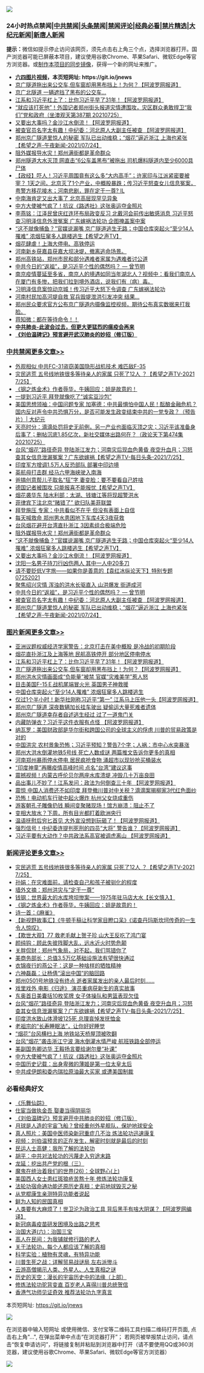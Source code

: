 ![](https://raw.githubusercontent.com/fqnews/bnews/master/64photo/fqnews-qr.jpg)

<div id="tt">
<h3>24小时热点禁闻|<a href="#%E4%B8%AD%E5%85%B1%E7%A6%81%E9%97%BB%E6%9B%B4%E5%A4%9A%E6%96%87%E7%AB%A0">中共禁闻</a>|<a href="#%E5%9B%BE%E7%89%87%E6%96%B0%E9%97%BB%E6%9B%B4%E5%A4%9A%E6%96%87%E7%AB%A0">头条禁闻</a>|<a href="#%E6%96%B0%E9%97%BB%E8%AF%84%E8%AE%BA%E6%9B%B4%E5%A4%9A%E6%96%87%E7%AB%A0">禁闻评论|<a href="#%E5%BF%85%E7%9C%8B%E7%BB%8F%E5%85%B8%E5%A5%BD%E6%96%87">经典必看|<a href="/video.md#%E7%A6%81%E7%89%87%E7%B2%BE%E9%80%89">禁片精选</a>|<a href="https://github.com/fqnews/djy/blob/master/gb/nf1351518.md#1">大纪元新闻</a>|<a href="https://github.com/fqnews/ntdtv/blob/master/gb/prog204.md#1">新唐人新闻</a></h3>
<div><b>提示：</b>微信如提示停止访问该网页，须先点击右上角三个点，选择浏览器打开。国产浏览器可能已屏蔽本项目，建议使用谷歌Chrome、苹果Safari、微软Edge等官方浏览器。或<a href="https://github.com/fqnews/bnews/blob/master/%E5%88%B6%E4%BD%9Cgit%E7%A6%81%E9%97%BB%E9%95%9C%E5%83%8F.md">制作本项目的同步镜像</a>，获得一个新的网址来推广。</div>
<ul>
<li><b><a href="http://d1.bdrive.tk/64.mp4" target="_blank">六四图片视频</a>，本页短网址: https://git.io/jnews</b></li>
<li><a href="/topimagenews/20210725/1593795.md">京广隧道拖出来公交车,但车窗却用黑布挡上！为何？【阿波罗网报道】</a></li>
<li><a href="/cbnews/20210725/1593753.md">京广北隧道 一辆遮挡了黑布的公交车…</a></li>
<li><a href="/topimagenews/20210725/1593930.md">江系和习近平杠上了：比你习近平早了31年！【阿波罗网报道】</a></li>
<li><a href="/bannedvideo/20210725/1593969.md">“就应该打死他”！外国记者郑州街头报道灾情遭围攻，灾区群众勇敢捍卫“我们”党和政府（坐澳观天第387期 20210725）</a></li>
<li><a href="/cbnews/20210725/1594039.md">又要出大事吗？金沙江水倒流！【阿波罗网报道】</a></li>
<li><a href="/cbnews/20210725/1593850.md">被查官员名字太有趣！中纪委：河北原人大副主任被查 【阿波罗网报道】</a></li>
<li><a href="/comments/20210725/1593833.md">郑州京广隧道里惊人的秘密 军队已出动维稳；“烟花”逼近浙江 上海也紧张【希望之声-午夜新闻-2021/07/24】</a></li>
<li><a href="/cbnews/20210725/1594054.md">阻外媒报导水灾！郑州满街都是革命群众</a></li>
<li><a href="/cnnews/20210726/1594139.md">郑州隧道大水灭顶 网直击“6公车盖黑布”被拖出 司机爆料隧道内至少6000具尸体</a></li>
<li><a href="/bannedvideo/20210725/1593901.md">【政经】吓人！习近平周围竟有这么多“大内高手”；许家印与江派紧密要被宰？ 1天之间，北京灭了1个产业，中概股暴跌；传习近平怒查女儿信息冤案，粤警方移花接木；河南悲剧，罪在定于一尊? IL</a></li>
<li><a href="/bannedvideo/20210726/1594107.md">中南海肯定又出大事了 北京高层现罕见异象</a></li>
<li><a href="/comments/20210726/1594157.md">中方大使被气疯了！抗议《路透社》这张奥运夺金照片</a></li>
<li><a href="/comments/20210725/1593916.md">李燕铭：江泽民曾庆红连环布局政变反习 北戴河会前传出敏感消息 习近平怒查习明泽信息外泄冤案 广东嫁祸法轮功 企图掩盖案中案</a></li>
<li><a href="/comments/20210725/1594040.md">“这不就像捕鱼？”官媒说漏嘴 京广隧道逃生无路；中国仓库突起火“至少14人罹难” 浓烟狂窜多人跳楼逃生【希望之声TV】</a></li>
<li><a href="/comments/20210725/1593947.md">烟花肆虐！上海大停电、高铁停运</a></li>
<li><a href="/bannedvideo/20210725/1593978.md">河南新乡获嘉县获嘉大坝决堤，撤离逃命场景。</a></li>
<li><a href="/bannedvideo/20210725/1593835.md">郑州高铁站，郑州市民和部分遇难者家属为遇难者讨公道</a></li>
<li><a href="/comments/20210725/1593801.md">中共今日的“返祖”，是习近平个性的偶然吗？ — 曾节明</a></li>
<li><a href="/bannedvideo/20210725/1593979.md">南京疫情蔓延至多省，南京人的境遇如同当年湖北人？视频中：看我们南京人在厦门有多惨，把我们拉到境外酒店，说我们有（病）毒。</a></li>
<li><a href="/comments/20210726/1594145.md">习明泽信息案惊动京城！传习近平大怒下令调查 广东嫁祸法轮功</a></li>
<li><a href="/comments/20210726/1594126.md">河南村民加高河堤自救 官兵毁堤泄洪引发冲突 结果…</a></li>
<li><a href="/bannedvideo/20210725/1594045.md">郑州民众要求官方公布京广隧道内摄像监控视频，期待公布真实数据来打我脸。</a></li>
<li><a href="/baitai/20210725/1593861.md">蒋知微：都在等待命令！！</a></li>
<li><b><a href="/comments/20200211/1275071.md" target="_blank">中共肺炎-此波会过去，但更大更猛烈的瘟疫会再来</a></b></li>
<li><b><a href="/comments/20200207/1272816.md" target="_blank">《刘伯温碑记》预言避开武汉肺炎的妙招（修订版）</a></b></li>
</ul>
</div>

<div class="catlist">
<h3><a href="/cbnews/" target="_blank">中共禁闻</a><span><a href="/cbnews/" target="_blank" rel="nofollow">更多文章>></a></span></h3>
<ul>
<li><a href="/cbnews/20210726/1594274.md" target="_blank">外观相似 中共FC-31盗窃美国隐形战机技术 难匹敌F-35</a></li>
<li><a href="/comments/20210726/1594256.md" target="_blank">灾民逃荒  五号线地铁很多等待亲人的家属 只死了12人 ？【希望之声TV-2021 7/25】</a></li>
<li><a href="/comments/20210726/1594247.md" target="_blank">《钢之炼金术》作者辱华，牛姨回应：姐是故意的！</a></li>
<li><a href="/cbnews/20210726/1594236.md" target="_blank">一提到习近平 拜登就像吃了“诚实豆沙包”</a></li>
<li><a href="/cbnews/20210726/1594234.md" target="_blank">美国思想领袖：中国问题专家 加塞德：中共最惧怕中国人民！酝酿金融危机？国内反对声令中共恐惧万分，是否可能发生政变结束中共的一党专政？（预告片）| 大纪元</a></li>
<li><a href="/cbnews/20210726/1594216.md" target="_blank">天亮时分：滴滴处罚将史无前例，另一产业也面临灭顶之灾；习近平该准备身后事了；删帖沉底1.85亿次，新社交媒体出路何在？（政论天下第474集 20210725）</a></li>
<li><a href="/comments/20210726/1594204.md" target="_blank">台风“烟花”路径奇异 登陆浙江发力；河南灾后现血色黄昏 夜空升血月；习怒查其女信息泄漏冤案？广东欲嫁祸【希望之声TV-每日头条-2021/7/25】</a></li>
<li><a href="/cbnews/20210726/1594192.md" target="_blank">印度军方增调1.5万人反恐部队 部署中印边境</a></li>
<li><a href="/cbnews/20210726/1594191.md" target="_blank">英航母打击群 经马六甲海峡驶入南海</a></li>
<li><a href="/cbnews/20210726/1594183.md" target="_blank">爸搞创意帮儿子取名“狂”字 妻变脸：要不要看自己姓啥</a></li>
<li><a href="/comments/20210726/1594140.md" target="_blank">德国记者被围攻 只能报喜不能报忧【希望之声TV】</a></li>
<li><a href="/cbnews/20210726/1594125.md" target="_blank">烟花袭华东 陆水利部：太湖、钱塘江等将现超警洪水</a></li>
<li><a href="/cbnews/20210726/1594106.md" target="_blank">菲律宾下注北京“赌错了” 欲归队美菲联盟</a></li>
<li><a href="/cbnews/20210726/1594103.md" target="_blank">拜登施压 专家：中共看似不在乎 但没有表面上自信</a></li>
<li><a href="/cbnews/20210725/1594080.md" target="_blank">每天喊救命 郑州男水患困地下车库4天3夜获救</a></li>
<li><a href="/cbnews/20210725/1594075.md" target="_blank">台风烟花避开台湾直扑浙江 3因素组合极端危险</a></li>
<li><a href="/cbnews/20210725/1594054.md" target="_blank">阻外媒报导水灾！郑州满街都是革命群众</a></li>
<li><a href="/comments/20210725/1594040.md" target="_blank">“这不就像捕鱼？”官媒说漏嘴 京广隧道逃生无路；中国仓库突起火“至少14人罹难” 浓烟狂窜多人跳楼逃生【希望之声TV】</a></li>
<li><a href="/cbnews/20210725/1594039.md" target="_blank">又要出大事吗？金沙江水倒流！【阿波罗网报道】</a></li>
<li><a href="/cbnews/20210725/1593983.md" target="_blank">沈阳一名男子持刀行凶伤两人 其中一人中20多刀</a></li>
<li><a href="/comments/20210725/1593940.md" target="_blank">请不要贬低V字旅——如果你是善意的【袁红冰纵论天下】特别专题 07252021</a></li>
<li><a href="/cbnews/20210725/1593922.md" target="_blank">聚焦绍兴灾情 浑浊的洪水长驱直入 山洪爆发 街道成河</a></li>
<li><a href="/comments/20210725/1593801.md" target="_blank">中共今日的“返祖”，是习近平个性的偶然吗？ — 曾节明</a></li>
<li><a href="/cbnews/20210725/1593850.md" target="_blank">被查官员名字太有趣！中纪委：河北原人大副主任被查 【阿波罗网报道】</a></li>
<li><a href="/comments/20210725/1593833.md" target="_blank">郑州京广隧道里惊人的秘密 军队已出动维稳；“烟花”逼近浙江 上海也紧张【希望之声-午夜新闻-2021/07/24】</a></li>

</ul>
</div>
<div class="catlist">
<h3><a href="/topimagenews/" target="_blank">图片新闻</a><span><a href="/topimagenews/" target="_blank" rel="nofollow">更多文章>></a></span></h3>
<ul>
<li><a href="/topimagenews/20210726/1594218.md" target="_blank">亚洲议题权威经济学家警告：北京打击在美中概股 是冷战的初期阶段</a></li>
<li><a href="/topimagenews/20210726/1594119.md" target="_blank">烟花直扑浙江及上海等地 民航高铁停开 部分地区停电停水</a></li>
<li><a href="/topimagenews/20210725/1593930.md" target="_blank">江系和习近平杠上了：比你习近平早了31年！【阿波罗网报道】</a></li>
<li><a href="/topimagenews/20210725/1593795.md" target="_blank">京广隧道拖出来公交车,但车窗却用黑布挡上！为何？【阿波罗网报道】</a></li>
<li><a href="/topimagenews/20210725/1593649.md" target="_blank">郑州洪水灾情画面成“负能量”被禁 官媒“灾难美学”惹人怒</a></li>
<li><a href="/topimagenews/20210725/1593644.md" target="_blank">目击美国F-15Ｅ战机尾端冒火光 英国男子神救援</a></li>
<li><a href="/topimagenews/20210725/1593636.md" target="_blank">中国仓库突起火“至少14人罹难” 浓烟狂窜多人跳楼逃生</a></li>
<li><a href="/topimagenews/20210724/1593333.md" target="_blank">仅过1个半小时！新华社刚称习近平“第一” 江系马上压他一头【阿波罗网报道】</a></li>
<li><a href="/topimagenews/20210724/1593332.md" target="_blank">郑州京广隧道 深夜数辆加长挂车驶出 疑偷运大量死难者遗体</a></li>
<li><a href="/topimagenews/20210724/1593284.md" target="_blank">郑州京广隧道幸存者自述逃生经过 过了一道鬼门关</a></li>
<li><a href="/topimagenews/20210723/1592613.md" target="_blank">内藏防弹衣？习近平这件衣服有点怪 【阿波罗网报道】</a></li>
<li><a href="/topimagenews/20210722/1592290.md" target="_blank">纳瓦罗：美国财政部是华尔街和跨国公司的全球主义的俘虏 川普的贸易政策是对的</a></li>
<li><a href="/topimagenews/20210722/1592198.md" target="_blank">中国洪灾 农村景象恐怖；习近平预知？警告7个字；人祸：市中心水突暴涨</a></li>
<li><a href="/topimagenews/20210722/1592091.md" target="_blank">郑州大洪水倒灌地铁5号线 死亡人数成谜 两篇推文告诉你更多的真相</a></li>
<li><a href="/topimagenews/20210722/1591665.md" target="_blank">河南郑州暴雨停水停电 居民疯抢食物 涌超市以现钞抢买桶装水</a></li>
<li><a href="/topimagenews/20210719/1590068.md" target="_blank">“印度神童”再曝疫情高峰时间 点名“台湾”建议这事</a></li>
<li><a href="/topimagenews/20210719/1590055.md" target="_blank">震撼视频！内蒙古呼伦贝尔两座水库溃堤 冲毁几十万亩良田</a></li>
<li><a href="/topimagenews/20210719/1589964.md" target="_blank">品出事儿不妙了！江系发问：政法为何倒查三十年 【阿波罗网报道】</a></li>
<li><a href="/topimagenews/20210719/1589755.md" target="_blank">震惊 中国人消费还不如印度 拜登撤川普对中关税？滴滴案揭柳家3代红色面纱</a></li>
<li><a href="/topimagenews/20210719/1589727.md" target="_blank">恐怖！电动机车行驶中起火爆炸 杭州父女烧成重伤</a></li>
<li><a href="/topimagenews/20210719/1589716.md" target="_blank">游客朝孔子雕像扔钱 瞬间变聚赌现场！馆方崩溃：阻止不了</a></li>
<li><a href="/topimagenews/20210718/1589658.md" target="_blank">变相大放水？下周，所有目光都盯着欧洲央行</a></li>
<li><a href="/topimagenews/20210718/1589531.md" target="_blank">温语抚慰后穷匕首见 大外宣没想到玩砸了！【阿波罗网报道】</a></li>
<li><a href="/topimagenews/20210718/1589472.md" target="_blank">强烈信号！中纪委连提判死刑的四员“大将” 警告谁？【阿波罗网报道】</a></li>
<li><a href="/topimagenews/20210717/1588988.md" target="_blank">习近平要有大动作？中共政法系高官被调虎离山 【阿波罗网报道】</a></li>

</ul>
</div>
<div class="catlist">
<h3><a href="/comments/" target="_blank">新闻评论</a><span><a href="/comments/" target="_blank" rel="nofollow">更多文章>></a></span></h3>
<ul>
<li><a href="/comments/20210726/1594256.md" target="_blank">灾民逃荒  五号线地铁很多等待亲人的家属 只死了12人 ？【希望之声TV-2021 7/25】</a></li>
<li><a href="/comments/20210726/1594255.md" target="_blank">孙娟：在灾难面前，请检查自己和孩子被驯化的程度</a></li>
<li><a href="/comments/20210726/1594254.md" target="_blank">墙外文摘：郑州洪灾与“定于一尊”</a></li>
<li><a href="/comments/20210726/1594253.md" target="_blank">钱钢：世界最大的水库垮坝惨案——1975年驻马店大水【长文慎入】</a></li>
<li><a href="/comments/20210726/1594247.md" target="_blank">《钢之炼金术》作者辱华，牛姨回应：姐是故意的！</a></li>
<li><a href="/comments/20210726/1594243.md" target="_blank">诗一首：《麻雀》</a></li>
<li><a href="/comments/20210726/1594241.md" target="_blank">【新视野故事汇】《牛顿手稿让科学家目瞪口呆》《诺查丹玛斯坎坷传奇的一生令人惊叹》</a></li>
<li><a href="/comments/20210726/1594240.md" target="_blank">【欺世大观】77 救老毛献上贺子珍 山大王反吃了鸿门宴</a></li>
<li><a href="/comments/20210726/1594239.md" target="_blank">颜纯钩：顾此失彼阵脚大乱，远水近火时势危颠</a></li>
<li><a href="/comments/20210726/1594238.md" target="_blank">关胖侃财：郑州气象局，对不起，我们骂错你了</a></li>
<li><a href="/comments/20210726/1594232.md" target="_blank">美商务部长：总值3.5万亿基础设施法有望很快通过</a></li>
<li><a href="/comments/20210726/1594227.md" target="_blank">衣锦夜行的燕公子：这是一种啥样的牺牲精神</a></li>
<li><a href="/comments/20210726/1594226.md" target="_blank">六神磊磊：让杨倩“滚出中国”的脑回路</a></li>
<li><a href="/comments/20210726/1594225.md" target="_blank">郑州0501号地铁没有终点 逝者家属发出的亲人最后时刻……</a></li>
<li><a href="/comments/20210726/1594223.md" target="_blank">戏里戏外 电影《归途》 演员重病获新生的真实故事</a></li>
<li><a href="/comments/20210726/1594210.md" target="_blank">东奥首日美囊括10枚奖牌 女子体操队和男篮表现欠佳</a></li>
<li><a href="/comments/20210726/1594204.md" target="_blank">台风“烟花”路径奇异 登陆浙江发力；河南灾后现血色黄昏 夜空升血月；习怒查其女信息泄漏冤案？广东欲嫁祸【希望之声TV-每日头条-2021/7/25】</a></li>
<li><a href="/comments/20210726/1594203.md" target="_blank">印度洪水致山体滑坡125死 总理哀悼发抚恤金</a></li>
<li><a href="/comments/20210726/1594200.md" target="_blank">老祖宗的“长寿睡眠法”，让你好好睡觉</a></li>
<li><a href="/comments/20210726/1594193.md" target="_blank">“烟花”台风横扫上海 地铁站天桥屋顶被吹翻</a></li>
<li><a href="/comments/20210726/1594179.md" target="_blank">台风“烟花”袭击浙江宁波 海水倒灌水情严峻 航班铁路全部停运</a></li>
<li><a href="/comments/20210726/1594178.md" target="_blank">美副国务卿访华 王毅扬言要给谢尔曼“补课”</a></li>
<li><a href="/comments/20210726/1594157.md" target="_blank">中方大使被气疯了！抗议《路透社》这张奥运夺金照片</a></li>
<li><a href="/comments/20210726/1594156.md" target="_blank">中国历史记载：出身卑微的薄姬是第一位太皇太后</a></li>
<li><a href="/comments/20210726/1594154.md" target="_blank">中共成伊朗和委内瑞拉原油最大买家 或遭美国制裁</a></li>

</ul>
</div>

<div class="catlist">
<h3>必看经典好文</h3>
<ul>
<li><a href="/comments/20200527/783191.md" target="_blank">《乐舞仙踪》</a></li>
<li><a href="/lifebaike/20161111/612348.md" target="_blank">仕宦当做执金吾 娶妻当得阴丽华</a></li>
<li><a href="/comments/20200207/1272816.md" target="_blank">《刘伯温碑记》预言避开中共肺炎的妙招（修订版）</a></li>
<li><a href="/comments/20200712/1359456.md" target="_blank">月球是人造的宇宙飞船？曾经重创外星舰队，保护地球安全</a></li>
<li><a href="/comments/20210215/1487728.md" target="_blank">真人照片：美国中医师染新冠重症几不治 炼法轮功迅速康复</a></li>
<li><a href="/comments/20200628/1351782.md" target="_blank">视频：刘伯温预言的正在发生，解密时刻就是最后的时刻</a></li>
<li><a href="/ccpdope/20200729/1369047.md" target="_blank">民运人士高健：我所了解的法轮功</a></li>
<li><a href="/cbnews/20200720/1363328.md" target="_blank">胡平：中共对法轮功的污蔑走入穷途末路</a></li>
<li><a href="/comments/20200929/1405201.md" target="_blank">龙延：挖出共产党的根（三）</a></li>
<li><a href="/comments/20181210/1044798.md" target="_blank">魔鬼在统治着我们的世界(26)：全球野心(上)</a></li>
<li><a href="/comments/20190126/1070164.md" target="_blank">美国西人女士患红斑狼疮苦熬十年 修炼法轮功康复</a></li>
<li><a href="/tculture/20121025/73069.md" target="_blank">法轮功宿命通功能还原历史真相：史前地球毁灭之秘</a></li>
<li><a href="/comments/20210331/1516768.md" target="_blank">从党棍康生亲测特异功能者说起</a></li>
<li><a href="/comments/20200926/1403589.md" target="_blank">鲜为人知的民国真相</a></li>
<li><a href="/cnnews/20201226/1455352.md" target="_blank">人类要有大麻烦了！世卫沦为政治工具 背后黑手有啥大阴谋？【阿波罗网编译】</a></li>
<li><a href="/comments/20200917/1029129.md" target="_blank">新冠病毒疫苗研发困境及出路之思考</a></li>
<li><a href="/cbnews/20180312/913459.md" target="_blank">治国大道(六)：治国三宝</a></li>
<li><a href="/tculture/20121023/72121.md" target="_blank">高人在民间：为我铺就修行路的老人</a></li>
<li><a href="/topimagenews/20161125/619230.md" target="_blank">关于法轮功，每个人都应该了解的真相</a></li>
<li><a href="/comments/20200605/783205.md" target="_blank">科学实验：植物有灵魂，有特异功能</a></li>
<li><a href="/comments/20200908/1392745.md" target="_blank">川普生死之战：详解贸易战谜局 左右派惨斗</a></li>
<li><a href="/comments/20200919/82684.md" target="_blank">云游高僧揭示人类、外星人、人生真相之谜</a></li>
<li><a href="/tculture/20121025/73065.md" target="_blank">历史的天空：漫长的宇宙历史中的法缘（上部）</a></li>
<li><a href="/comments/20210312/1502969.md" target="_blank">修炼法轮功驼背变直 百岁老人喜得川普总统贺信</a></li>
<li><a href="/comments/20200517/1330064.md" target="_blank">香港气功师见证奇效 推荐法轮功九字真言</a></li>

</ul>
</div>

本页短网址: https://git.io/jnews

![](https://raw.githubusercontent.com/fqnews/bnews/master/64photo/fqnews-qr.jpg)

在浏览器中输入短网址 或使用微信、支付宝等二维码工具扫描二维码打开页面, 点击右上角"...", 在弹出菜单中点击“在浏览器打开”； 若网页被举报禁止访问，请点击“恢复申请访问”，将链接复制并粘贴到浏览器中打开（请不要使用QQ或360浏览器，建议使用谷歌Chrome、苹果Safari、微软Edge等官方浏览器）

![](https://raw.githubusercontent.com/fqnews/bnews/master/64photo/wx.jpg)